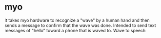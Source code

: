 myo
===
It takes myo hardware to recognize a "wave" by a human hand and then sends a message to confirm that the wave was done.
Intended to send text messages of "hello" toward a phone that is waved to.
Wave to speech
